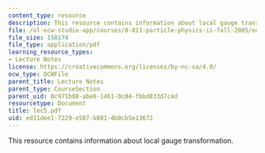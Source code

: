 ```yaml
---
content_type: resource
description: This resource contains information about local gauge transformation.
file: /ol-ocw-studio-app/courses/8-811-particle-physics-ii-fall-2005/ed11dee17229e587b8014b0cb5e13672_lec5.pdf
file_size: 158174
file_type: application/pdf
learning_resource_types:
- Lecture Notes
license: https://creativecommons.org/licenses/by-nc-sa/4.0/
ocw_type: OCWFile
parent_title: Lecture Notes
parent_type: CourseSection
parent_uid: 8c971b08-abe8-1461-0c04-fbbd833d7c4d
resourcetype: Document
title: lec5.pdf
uid: ed11dee1-7229-e587-b801-4b0cb5e13672
---
```

This resource contains information about local gauge transformation.